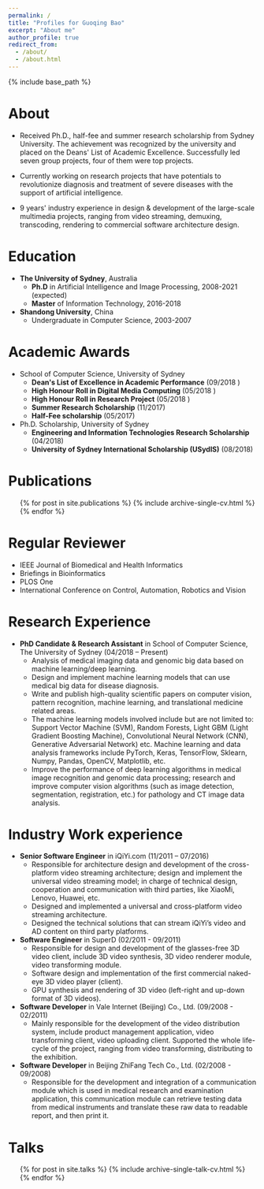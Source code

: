 ```yaml
---
permalink: /
title: "Profiles for Guoqing Bao"
excerpt: "About me"
author_profile: true
redirect_from: 
  - /about/
  - /about.html
---
```



{% include base_path %}

About
======
* Received Ph.D., half-fee and summer research scholarship from Sydney University. The achievement was recognized by the university and placed on the Deans' List of Academic Excellence. Successfully led seven group projects, four of them were top projects.

* Currently working on research projects that have potentials to revolutionize diagnosis and treatment of severe diseases with the support of artificial intelligence.

* 9 years' industry experience in design & development of the large-scale multimedia projects, ranging from video streaming, demuxing, transcoding, rendering to commercial software architecture design.

Education
======
* **The University of Sydney**, Australia
  * **Ph.D** in Artificial Intelligence and Image Processing, 2008-2021 (expected)
  * **Master** of Information Technology, 2016-2018
* **Shandong University**, China
  * Undergraduate in Computer Science, 2003-2007

Academic Awards
======
* School of Computer Science, University of Sydney
  * **Dean's List of Excellence in Academic Performance** (09/2018 )
  * **High Honour Roll in Digital Media Computing** (05/2018 )
  * **High Honour Roll in Research Project** (05/2018 )
  * **Summer Research Scholarship** (11/2017)
  * **Half-Fee scholarship** (05/2017)
* Ph.D. Scholarship, University of Sydney
  * **Engineering and Information Technologies Research Scholarship** (04/2018)
  * **University of Sydney International Scholarship (USydIS)** (08/2018)

Publications
======
  <ul>{% for post in site.publications %}
    {% include archive-single-cv.html %}
  {% endfor %}</ul>

Regular Reviewer
======
  * IEEE Journal of Biomedical and Health Informatics
  * Briefings in Bioinformatics
  * PLOS One
  * International Conference on Control, Automation, Robotics and Vision

Research Experience
======
* **PhD Candidate & Research Assistant** in School of Computer Science, The University of Sydney (04/2018 – Present)
  * Analysis of medical imaging data and genomic big data based on machine learning/deep learning. 
  * Design and implement machine learning models that can use medical big data for disease diagnosis. 
  * Write and publish high-quality scientific papers on computer vision, pattern recognition, machine learning, and translational medicine related areas. 
  * The machine learning models involved include but are not limited to: Support Vector Machine (SVM), Random Forests, Light GBM (Light Gradient Boosting Machine), Convolutional Neural Network (CNN), Generative Adversarial Network) etc. Machine learning and data analysis frameworks include PyTorch, Keras, TensorFlow, Sklearn, Numpy, Pandas, OpenCV, Matplotlib, etc.
  * Improve the performance of deep learning algorithms in medical image recognition and genomic data processing; research and improve computer vision algorithms (such as image detection, segmentation, registration, etc.) for pathology and CT image data analysis.

Industry Work experience
======
* **Senior Software Engineer** in iQiYi.com (11/2011 – 07/2016)
  * Responsible for architecture design and development of the cross-platform video streaming architecture; design and implement the universal video streaming model; in charge of technical design, cooperation and communication with third parties, like XiaoMi, Lenovo, Huawei, etc.
  * Designed and implemented a universal and cross-platform video streaming architecture.
  * Designed the technical solutions that can stream iQiYi’s video and AD content on third party platforms.
* **Software Engineer** in SuperD (02/2011 - 09/2011)
  * Responsible for design and development of the glasses-free 3D video client, include 3D video synthesis, 3D video renderer module, video transforming module.
  * Software design and implementation of the first commercial naked-eye 3D video player (client).
  * GPU synthesis and rendering of 3D video (left-right and up-down format of 3D videos).
* **Software Developer** in Vale Internet (Beijing) Co., Ltd. (09/2008 - 02/2011)
  * Mainly responsible for the development of the video distribution system, include product management application, video transforming client, video uploading client. Supported the whole life-cycle of the project, ranging from video transforming, distributing to the exhibition.
* **Software Developer** in Beijing ZhiFang Tech Co., Ltd. (02/2008 - 09/2008)
  * Responsible for the development and integration of a communication module which is used in medical research and examination application, this communication module can retrieve testing data from medical instruments and translate these raw data to readable report, and then print it.
  
Talks
======
  <ul>{% for post in site.talks %}
    {% include archive-single-talk-cv.html %}
  {% endfor %}</ul>